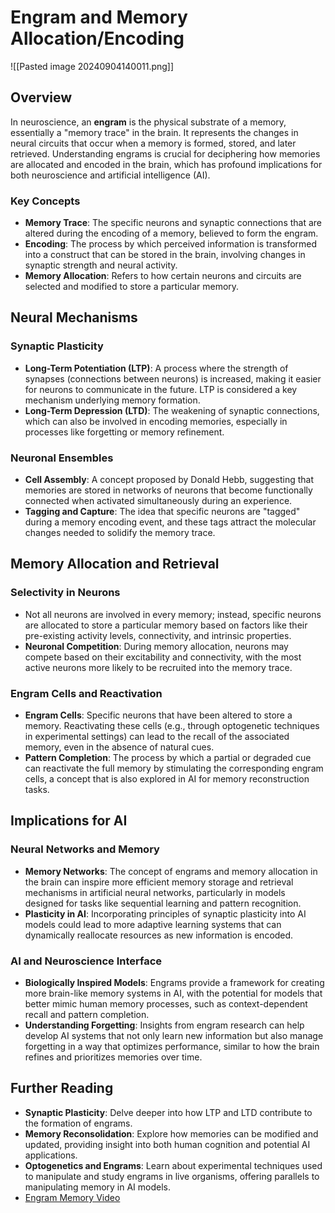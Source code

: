 # Engram and Memory Allocation/Encoding
![[Pasted image 20240904140011.png]]
## Overview
In neuroscience, an **engram** is the physical substrate of a memory, essentially a "memory trace" in the brain. It represents the changes in neural circuits that occur when a memory is formed, stored, and later retrieved. Understanding engrams is crucial for deciphering how memories are allocated and encoded in the brain, which has profound implications for both neuroscience and artificial intelligence (AI).

### Key Concepts

- **Memory Trace**: The specific neurons and synaptic connections that are altered during the encoding of a memory, believed to form the engram.
- **Encoding**: The process by which perceived information is transformed into a construct that can be stored in the brain, involving changes in synaptic strength and neural activity.
- **Memory Allocation**: Refers to how certain neurons and circuits are selected and modified to store a particular memory.

## Neural Mechanisms

### Synaptic Plasticity
- **Long-Term Potentiation (LTP)**: A process where the strength of synapses (connections between neurons) is increased, making it easier for neurons to communicate in the future. LTP is considered a key mechanism underlying memory formation.
- **Long-Term Depression (LTD)**: The weakening of synaptic connections, which can also be involved in encoding memories, especially in processes like forgetting or memory refinement.

### Neuronal Ensembles
- **Cell Assembly**: A concept proposed by Donald Hebb, suggesting that memories are stored in networks of neurons that become functionally connected when activated simultaneously during an experience.
- **Tagging and Capture**: The idea that specific neurons are "tagged" during a memory encoding event, and these tags attract the molecular changes needed to solidify the memory trace.

## Memory Allocation and Retrieval

### Selectivity in Neurons
- Not all neurons are involved in every memory; instead, specific neurons are allocated to store a particular memory based on factors like their pre-existing activity levels, connectivity, and intrinsic properties.
- **Neuronal Competition**: During memory allocation, neurons may compete based on their excitability and connectivity, with the most active neurons more likely to be recruited into the memory trace.

### Engram Cells and Reactivation
- **Engram Cells**: Specific neurons that have been altered to store a memory. Reactivating these cells (e.g., through optogenetic techniques in experimental settings) can lead to the recall of the associated memory, even in the absence of natural cues.
- **Pattern Completion**: The process by which a partial or degraded cue can reactivate the full memory by stimulating the corresponding engram cells, a concept that is also explored in AI for memory reconstruction tasks.

## Implications for AI

### Neural Networks and Memory
- **Memory Networks**: The concept of engrams and memory allocation in the brain can inspire more efficient memory storage and retrieval mechanisms in artificial neural networks, particularly in models designed for tasks like sequential learning and pattern recognition.
- **Plasticity in AI**: Incorporating principles of synaptic plasticity into AI models could lead to more adaptive learning systems that can dynamically reallocate resources as new information is encoded.

### AI and Neuroscience Interface
- **Biologically Inspired Models**: Engrams provide a framework for creating more brain-like memory systems in AI, with the potential for models that better mimic human memory processes, such as context-dependent recall and pattern completion.
- **Understanding Forgetting**: Insights from engram research can help develop AI systems that not only learn new information but also manage forgetting in a way that optimizes performance, similar to how the brain refines and prioritizes memories over time.

## Further Reading

- **Synaptic Plasticity**: Delve deeper into how LTP and LTD contribute to the formation of engrams.
- **Memory Reconsolidation**: Explore how memories can be modified and updated, providing insight into both human cognition and potential AI applications.
- **Optogenetics and Engrams**: Learn about experimental techniques used to manipulate and study engrams in live organisms, offering parallels to manipulating memory in AI models.
- [Engram Memory Video](https://www.youtube.com/watch?v=X5trRLX7PQY)
